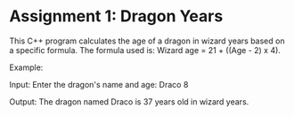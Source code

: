 # Assignment 1: Dragon Years
This C++ program calculates the age of a dragon in wizard years based on a specific formula. The formula used is: Wizard age = 21 + ((Age - 2) x 4).

Example:

Input: 
Enter the dragon's name and age: Draco 8

Output:
The dragon named Draco is 37 years old in wizard years.

